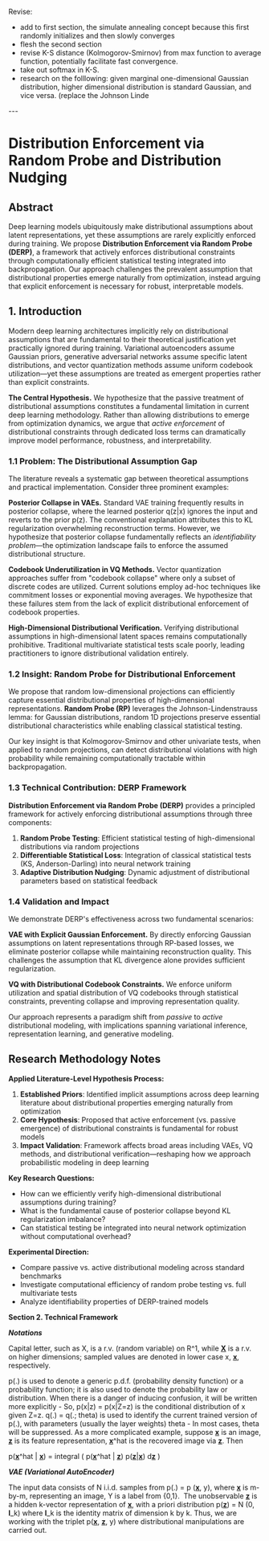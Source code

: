 Revise:

* add to first section, the simulate annealing concept because this first randomly initializes and then slowly converges
* flesh the second section
* revise K-S distance (Kolmogorov-Smirnov) from max function to average function, potentially facilitate fast convergence.
* take out softmax in K-S.
* research on the folllowing:  given marginal one-dimensional Gaussian distribution, higher dimensional distribution is standard Gaussian, and vice versa. (replace the Johnson Linde

\---

# Distribution Enforcement via Random Probe and Distribution Nudging

## Abstract

Deep learning models ubiquitously make distributional assumptions about latent representations, yet these assumptions are rarely explicitly enforced during training. We propose **Distribution Enforcement via Random Probe (DERP)**, a framework that actively enforces distributional constraints through computationally efficient statistical testing integrated into backpropagation. Our approach challenges the prevalent assumption that distributional properties emerge naturally from optimization, instead arguing that explicit enforcement is necessary for robust, interpretable models.

## 1. Introduction

Modern deep learning architectures implicitly rely on distributional assumptions that are fundamental to their theoretical justification yet practically ignored during training. Variational autoencoders assume Gaussian priors, generative adversarial networks assume specific latent distributions, and vector quantization methods assume uniform codebook utilization—yet these assumptions are treated as emergent properties rather than explicit constraints.

**The Central Hypothesis.** We hypothesize that the passive treatment of distributional assumptions constitutes a fundamental limitation in current deep learning methodology. Rather than allowing distributions to emerge from optimization dynamics, we argue that *active enforcement* of distributional constraints through dedicated loss terms can dramatically improve model performance, robustness, and interpretability.

### 1.1 Problem: The Distributional Assumption Gap

The literature reveals a systematic gap between theoretical assumptions and practical implementation. Consider three prominent examples:

**Posterior Collapse in VAEs.** Standard VAE training frequently results in posterior collapse, where the learned posterior q(z|x) ignores the input and reverts to the prior p(z). The conventional explanation attributes this to KL regularization overwhelming reconstruction terms. However, we hypothesize that posterior collapse fundamentally reflects an *identifiability problem*—the optimization landscape fails to enforce the assumed distributional structure.

**Codebook Underutilization in VQ Methods.** Vector quantization approaches suffer from "codebook collapse" where only a subset of discrete codes are utilized. Current solutions employ ad-hoc techniques like commitment losses or exponential moving averages. We hypothesize that these failures stem from the lack of explicit distributional enforcement of codebook properties.

**High-Dimensional Distributional Verification.** Verifying distributional assumptions in high-dimensional latent spaces remains computationally prohibitive. Traditional multivariate statistical tests scale poorly, leading practitioners to ignore distributional validation entirely.

### 1.2 Insight: Random Probe for Distributional Enforcement

We propose that random low-dimensional projections can efficiently capture essential distributional properties of high-dimensional representations. **Random Probe (RP)** leverages the Johnson-Lindenstrauss lemma: for Gaussian distributions, random 1D projections preserve essential distributional characteristics while enabling classical statistical testing.

Our key insight is that Kolmogorov-Smirnov and other univariate tests, when applied to random projections, can detect distributional violations with high probability while remaining computationally tractable within backpropagation.

### 1.3 Technical Contribution: DERP Framework

**Distribution Enforcement via Random Probe (DERP)** provides a principled framework for actively enforcing distributional assumptions through three components:

1. **Random Probe Testing**: Efficient statistical testing of high-dimensional distributions via random projections
2. **Differentiable Statistical Loss**: Integration of classical statistical tests (KS, Anderson-Darling) into neural network training
3. **Adaptive Distribution Nudging**: Dynamic adjustment of distributional parameters based on statistical feedback

### 1.4 Validation and Impact

We demonstrate DERP's effectiveness across two fundamental scenarios:

**VAE with Explicit Gaussian Enforcement.** By directly enforcing Gaussian assumptions on latent representations through RP-based losses, we eliminate posterior collapse while maintaining reconstruction quality. This challenges the assumption that KL divergence alone provides sufficient regularization.

**VQ with Distributional Codebook Constraints.** We enforce uniform utilization and spatial distribution of VQ codebooks through statistical constraints, preventing collapse and improving representation quality.

Our approach represents a paradigm shift from *passive* to *active* distributional modeling, with implications spanning variational inference, representation learning, and generative modeling.

## Research Methodology Notes

**Applied Literature-Level Hypothesis Process:**

1. **Established Priors**: Identified implicit assumptions across deep learning literature about distributional properties emerging naturally from optimization
2. **Core Hypothesis**: Proposed that active enforcement (vs. passive emergence) of distributional constraints is fundamental for robust models
3. **Impact Validation**: Framework affects broad areas including VAEs, VQ methods, and distributional verification—reshaping how we approach probabilistic modeling in deep learning

**Key Research Questions:**

* How can we efficiently verify high-dimensional distributional assumptions during training?
* What is the fundamental cause of posterior collapse beyond KL regularization imbalance?
* Can statistical testing be integrated into neural network optimization without computational overhead?

**Experimental Direction:**

* Compare passive vs. active distributional modeling across standard benchmarks
* Investigate computational efficiency of random probe testing vs. full multivariate tests
* Analyze identifiability properties of DERP-trained models

**Section 2. Technical Framework**

***Notations***

Capital letter, such as X, is a r.v. (random variable) on R^1, while <u>**X**</u> is a r.v. on higher dimensions; sampled values are denoted in lower case x, <u>**x**</u>, respectively.

p(.) is used to denote a generic p.d.f. (probability density function) or a probability function; it is also used to denote the probability law or distribution. When there is a danger of inducing confusion, it will be written more explicitly - So, p(x|z) \= p(x|Z\=z) is the conditional distribution of x given Z\=z. q(.) \= q(.; theta) is used to identify the current trained version of p(.), with parameters (usually the layer weights) theta - In most cases, theta will be suppressed. As a more complicated example, suppose <u>**x**</u> is an image, <u>**z**</u> is its feature representation, <u>**x**</u>^hat is the recovered image via <u>**z**</u>. Then 

&#x9;p(<u>**x**</u>^hat | <u>**x**</u>) \= integral ( p(<u>**x**</u>^hat | <u>**z**</u>) p(<u>**z**</u>|<u>**x**</u>) d<u>**z**</u> )

***VAE (Variational AutoEncoder)***

The input data consists of N i.i.d. samples from p(.) \= p (<u>**x**</u>, y), where <u>**x**</u> is m-by-m, representing an image, Y is a label from {0,1}.  The unobservable <u>**z**</u> is a hidden k-vector representation of <u>**x**</u>, with a priori distribution p(<u>**z**</u>) \= N (0, **I**\_k) where **I**\_k is the identity matrix of dimension k by k. Thus, we are working with the triplet p(<u>**x**</u>, <u>**z**</u>, y) where distributional manipulations are carried out.